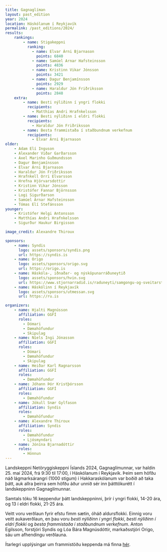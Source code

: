 ```yaml
---
title: Gagnaglíman
layout: past_edition
year: 2024
location: Háskólanum í Reykjavík
permalink: /past_editions/2024/
results:
    rankings:
        - name: Stigakeppni
          ranking:
            - name: Elvar Árni Bjarnason
              points: 6840
            - name: Samúel Arnar Hafsteinsson
              points: 4836
            - name: Kristinn Vikar Jónsson
              points: 3421
            - name: Dagur Benjamínsson
              points: 2929
            - name: Haraldur Jón Friðriksson
              points: 2848
    extra:
        - name: Besti nýliðinn í yngri flokki
          recipients:
            - Matthías Andri Hrafnkelsson
        - name: Besti nýliðinn í eldri flokki
          recipients:
            - Haraldur Jón Friðriksson
        - name: Besta frammistaða í staðbundnum verkefnum
          recipients:
            - Elvar Árni Bjarnason
older:
    - Adam Elí Inguson
    - Alexander Viðar Garðarsson
    - Axel Marinho Guðmundsson
    - Dagur Benjamínsson
    - Elvar Árni Bjarnason
    - Haraldur Jón Friðriksson
    - Hrafnkell Orri Elvarsson
    - Hrefna Hjörvarsdottir
    - Kristinn Vikar Jónsson
    - Kristófer Fannar Björnsson
    - Logi Sigurðarson
    - Samúel Arnar Hafsteinsson
    - Tómas Elí Stefánsson
younger:
    - Kristófer Helgi Antonsson
    - Matthías Andri Hrafnkelsson
    - Sigurður Haukur Birgisson

image_credit: Alexandre Thiroux

sponsors:
    - name: Syndis
      logo: assets/sponsors/syndis.png
      url: https://syndis.is
    - name: Origo
      logo: assets/sponsors/origo.svg
      url: https://origo.is
    - name: Háskóla-, iðnaðar- og nýsköpunarráðuneytið
      logo: assets/sponsors/hvin.svg
      url: https://www.stjornarradid.is/raduneyti/samgongu-og-sveitarstjornarraduneytid/
    - name: Háskólinn í Reykjavík
      logo: assets/sponsors/utmessan.svg
      url: https://ru.is

organizers:
    - name: Hjalti Magnússon
      affiliation: GGFÍ
      roles:
        - Dómari
        - Dæmahöfundur
        - Skipulag
    - name: Níels Ingi Jónasson
      affiliation: GGFÍ
      roles:
        - Dómari
        - Dæmahöfundur
        - Skipulag
    - name: Heiðar Karl Ragnarsson
      affiliation: GGFÍ
      roles:
        - Dæmahöfundur
    - name: Jóhann Þór Kristþórsson
      affiliation: GGFÍ
      roles:
        - Dæmahöfundur
    - name: Jökull Snær Gylfason
      affiliation: Syndis
      roles:
        - Dæmahöfundur
    - name: Alexandre Thiroux
      affiliation: Syndis
      roles:
        - Dæmahöfundur
        - Ljósmyndari
    - name: Jónína Bjarnadóttir
      roles:
        - Hönnun
---
```


Landskeppni Netöryggiskeppni Íslands 2024, Gagnaglímunnar, var haldin 25. maí 2024, frá 9:30 til 17:00, í Háskólanum í Reykjavík. Þeim sem höfðu náð lágmarksárangri (1000 stigum) í Hakkaraskólanum var boðið að taka þátt, auk allra þeirra sem höfðu áður unnið sér inn þátttökurétt í landskeppninn Gagnaglímunnar.

Samtals tóku 16 keppendur þátt landskeppninni, þrír í yngri flokki, 14-20 ára, og 13 í eldri flokki, 21-25 ára.

Veitt voru verðlaun fyrir efstu fimm sætin, óháð aldursflokki. Einnig voru veitt aukaverðlaun, en þau voru *besti nýliðinn í yngri flokki*, *besti nýliðinn í eldri flokki* og *besta frammistaða í staðbundnum verkefnum*. Anton Egilsson, forstjóri Syndis og Lóa Bára Magnúsdóttir, markaðsstjóri Origo, sáu um afhendingu verðlauna.

Ítarlegri upplýsingar um frammistöðu keppenda má finna [hér](/assets/results/2024).
